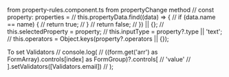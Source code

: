 from property-rules.component.ts from propertyChange method
 // const property: properties =
    //   this.propertyData.find((data) => {
    //     if (data.name == name) {
    //       return true;
    //     }
    //     return false;
    //   }) || {};
    // this.selectedProperty = property;
    // this.inputType = property?.type || 'text';
    // this.operators = Object.keys(property?.operators || {});



To set Validators 
// console.log(
    //   ((form.get('arr') as FormArray).controls[index] as FormGroup)?.controls[
    //     'value'
    //   ].setValidators([Validators.email])
    // );